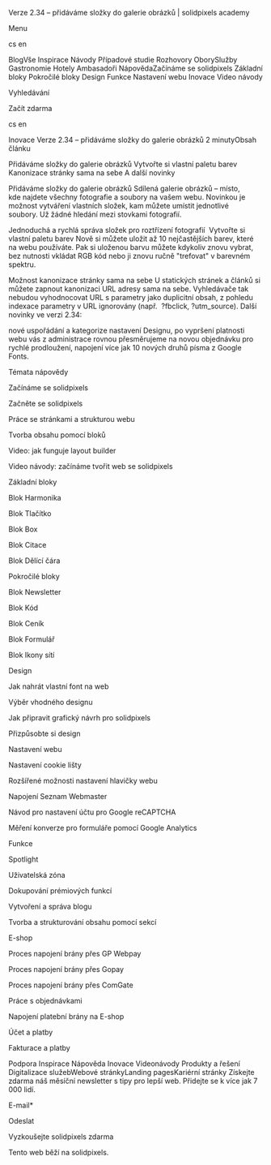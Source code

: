 <p>Verze 2.34 – přidáváme složky do galerie obrázků | solidpixels academy</p>
<p>Menu</p>
<p>cs en</p>
<p>BlogVše Inspirace Návody Případové studie Rozhovory OborySlužby Gastronomie Hotely Ambasadoři NápovědaZačínáme se solidpixels Základní bloky Pokročilé bloky Design Funkce Nastavení webu Inovace Video návody</p>
<p>Vyhledávání</p>
<p>Začít zdarma</p>
<p>cs en</p>
<p>Inovace
Verze 2.34 – přidáváme složky do galerie obrázků
2 minutyObsah článku</p>
<p>Přidáváme složky do galerie obrázků
Vytvořte si vlastní paletu barev
Kanonizace stránky sama na sebe
A další novinky</p>
<p>Přidáváme složky do galerie obrázků
Sdílená galerie obrázků – místo, kde najdete všechny fotografie a soubory na vašem webu. Novinkou je možnost vytváření vlastních složek, kam můžete umístit jednotlivé soubory. Už žádné hledání mezi stovkami fotografií. </p>
<p>Jednoduchá a rychlá správa složek pro roztřízení fotografií 
Vytvořte si vlastní paletu barev
Nově si můžete uložit až 10 nejčastějších barev, které na webu používáte. Pak si uloženou barvu můžete kdykoliv znovu vybrat, bez nutnosti vkládat RGB kód nebo ji znovu ručně "trefovat" v barevném spektru.</p>
<p>Možnost kanonizace stránky sama na sebe
U statických stránek a článků si můžete zapnout kanonizaci URL adresy sama na sebe. Vyhledávače tak nebudou vyhodnocovat URL s parametry jako duplicitní obsah, z pohledu indexace parametry v URL ignorovány (např.  ?fbclick, ?utm_source).
Další novinky ve verzi 2.34:</p>
<p>nové uspořádání a kategorize nastavení Designu,
po vypršení platnosti webu vás z administrace rovnou přesměrujeme na novou objednávku pro rychlé prodloužení,
napojení více jak 10 nových druhů písma z Google Fonts.</p>
<p>Témata nápovědy</p>
<p>Začínáme se solidpixels</p>
<p>Začněte se solidpixels</p>
<p>Práce se stránkami a strukturou webu</p>
<p>Tvorba obsahu pomocí bloků</p>
<p>Video: jak funguje layout builder </p>
<p>Video návody: začínáme tvořit web se solidpixels</p>
<p>Základní bloky</p>
<p>Blok Harmonika</p>
<p>Blok Tlačítko</p>
<p>Blok Box</p>
<p>Blok Citace</p>
<p>Blok Dělící čára</p>
<p>Pokročilé bloky</p>
<p>Blok Newsletter</p>
<p>Blok Kód</p>
<p>Blok Ceník</p>
<p>Blok Formulář</p>
<p>Blok Ikony sítí</p>
<p>Design</p>
<p>Jak nahrát vlastní font na web</p>
<p>Výběr vhodného designu</p>
<p>Jak připravit grafický návrh pro solidpixels</p>
<p>Přizpůsobte si design</p>
<p>Nastavení webu</p>
<p>Nastavení cookie lišty</p>
<p>Rozšířené možnosti nastavení hlavičky webu</p>
<p>Napojení Seznam Webmaster</p>
<p>Návod pro nastavení účtu pro Google reCAPTCHA</p>
<p>Měření konverze pro formuláře pomocí Google Analytics</p>
<p>Funkce</p>
<p>Spotlight</p>
<p>Uživatelská zóna</p>
<p>Dokupování prémiových funkcí</p>
<p>Vytvoření a správa blogu</p>
<p>Tvorba a strukturování obsahu pomocí sekcí</p>
<p>E-shop</p>
<p>Proces napojení brány přes GP Webpay</p>
<p>Proces napojení brány přes Gopay</p>
<p>Proces napojení brány přes ComGate</p>
<p>Práce s objednávkami</p>
<p>Napojení platební brány na E-shop</p>
<p>Účet a platby</p>
<p>Fakturace a platby</p>
<p>Podpora
 Inspirace
Nápověda
Inovace
Videonávody
 Produkty a řešení
 Digitalizace služebWebové stránkyLanding pagesKariérní stránky Získejte zdarma náš měsíční newsletter s tipy pro lepší web. Přidejte se k více jak 7 000 lidí.</p>
<p>E-mail*</p>
<p>Odeslat</p>
<p>Vyzkoušejte solidpixels zdarma</p>
<p>Tento web běží na solidpixels.</p>